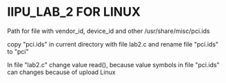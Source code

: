 # IIPU_LAB_2 FOR LINUX
Path for file with vendor_id, device_id and other
/usr/share/misc/pci.ids

copy "pci.ids" in current directory with file lab2.c and rename file "pci.ids" to "pci"

In file "lab2.c" change value read(), because value symbols in file "pci.ids" can changes because of upload Linux
